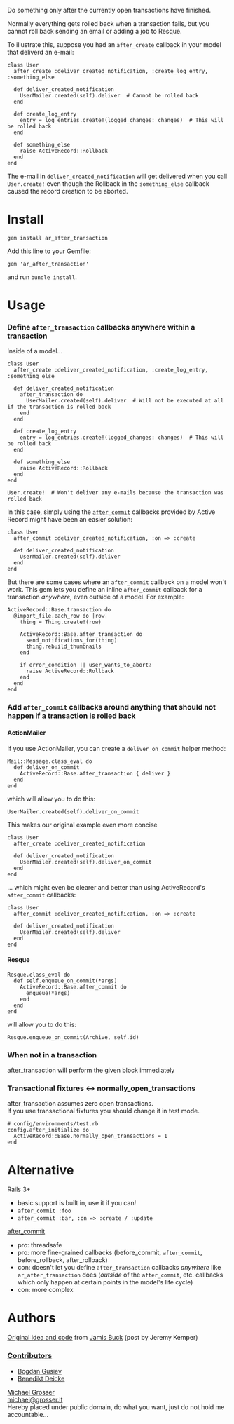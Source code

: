 Do something only after the currently open transactions have finished.

Normally everything gets rolled back when a transaction fails, but you cannot roll back sending an email or adding a job to Resque.

To illustrate this, suppose you had an `after_create` callback in your model that deliverd an
e-mail:

    class User
      after_create :deliver_created_notification, :create_log_entry, :something_else

      def deliver_created_notification
        UserMailer.created(self).deliver  # Cannot be rolled back
      end

      def create_log_entry
        entry = log_entries.create!(logged_changes: changes)  # This will be rolled back
      end

      def something_else
        raise ActiveRecord::Rollback
      end
    end

The e-mail in `deliver_created_notification` will get delivered when you call `User.create!` even
though the Rollback in the `something_else` callback caused the record creation to be aborted.

Install
=======

    gem install ar_after_transaction

Add this line to your Gemfile:

    gem 'ar_after_transaction'

and run `bundle install`.

Usage
=====

### Define `after_transaction` callbacks anywhere within a transaction

Inside of a model...

    class User
      after_create :deliver_created_notification, :create_log_entry, :something_else

      def deliver_created_notification
        after_transaction do
          UserMailer.created(self).deliver  # Will not be executed at all if the transaction is rolled back
        end
      end

      def create_log_entry
        entry = log_entries.create!(logged_changes: changes)  # This will be rolled back
      end

      def something_else
        raise ActiveRecord::Rollback
      end
    end

    User.create!  # Won't deliver any e-mails because the transaction was rolled back

In this case, simply using the
[`after_commit`](http://api.rubyonrails.org/classes/ActiveRecord/Transactions/ClassMethods.html#method-i-after_commit)
callbacks provided by Active Record might have been an easier solution:

    class User
      after_commit :deliver_created_notification, :on => :create

      def deliver_created_notification
        UserMailer.created(self).deliver
      end
    end

But there are some cases where an `after_commit` callback on a model won't work. This gem lets you
define an inline `after_commit` callback for a transaction *anywhere*, even outside of a model. For
example:

    ActiveRecord::Base.transaction do
      @import_file.each_row do |row|
        thing = Thing.create!(row)

        ActiveRecord::Base.after_transaction do
          send_notifications_for(thing)
          thing.rebuild_thumbnails
        end

        if error_condition || user_wants_to_abort?
          raise ActiveRecord::Rollback
        end
      end
    end

### Add `after_commit` callbacks around anything that should not happen if a transaction is rolled back

#### ActionMailer

If you use ActionMailer, you can create a `deliver_on_commit` helper method:

    Mail::Message.class_eval do
      def deliver_on_commit
        ActiveRecord::Base.after_transaction { deliver }
      end
    end

which will allow you to do this:

    UserMailer.created(self).deliver_on_commit

This makes our original example even more concise

    class User
      after_create :deliver_created_notification

      def deliver_created_notification
        UserMailer.created(self).deliver_on_commit
      end
    end

... which might even be clearer and better than using ActiveRecord's `after_commit` callbacks:

    class User
      after_commit :deliver_created_notification, :on => :create

      def deliver_created_notification
        UserMailer.created(self).deliver
      end
    end

#### Resque

    Resque.class_eval do
      def self.enqueue_on_commit(*args)
        ActiveRecord::Base.after_commit do
          enqueue(*args)
        end
      end
    end

will allow you to do this:

    Resque.enqueue_on_commit(Archive, self.id)

### When not in a transaction
after_transaction will perform the given block immediately

### Transactional fixtures <-> normally_open_transactions
after_transaction assumes zero open transactions.<br/>
If you use transactional fixtures you should change it in test mode.

    # config/environments/test.rb
    config.after_initialize do
      ActiveRecord::Base.normally_open_transactions = 1
    end

Alternative
===========
Rails 3+
 - basic support is built in, use it if you can!
 - `after_commit :foo`
 - `after_commit :bar, :on => :create / :update`

[after_commit](https://github.com/pat/after_commit)<br/>
 - pro: threadsafe<br/>
 - pro: more fine-grained callbacks (before_commit, `after_commit`, before_rollback, after_rollback)<br/>
 - con: doesn't let you define `after_transaction` callbacks *anywhere* like `ar_after_transaction` does (*outside* of the `after_commit`, etc. callbacks which only happen at certain points in the model's life cycle)<br/>
 - con: more complex<br/>

Authors
=======
[Original idea and code](https://rails.lighthouseapp.com/projects/8994/tickets/2991-after-transaction-patch) from [Jamis Buck](http://weblog.jamisbuck.org/) (post by Jeremy Kemper)

### [Contributors](http://github.com/grosser/ar_after_transaction/contributors)
 - [Bogdan Gusiev](http://gusiev.com)
 - [Benedikt Deicke](http://blog.synatic.net)

[Michael Grosser](http://grosser.it)<br/>
michael@grosser.it<br/>
Hereby placed under public domain, do what you want, just do not hold me accountable...
